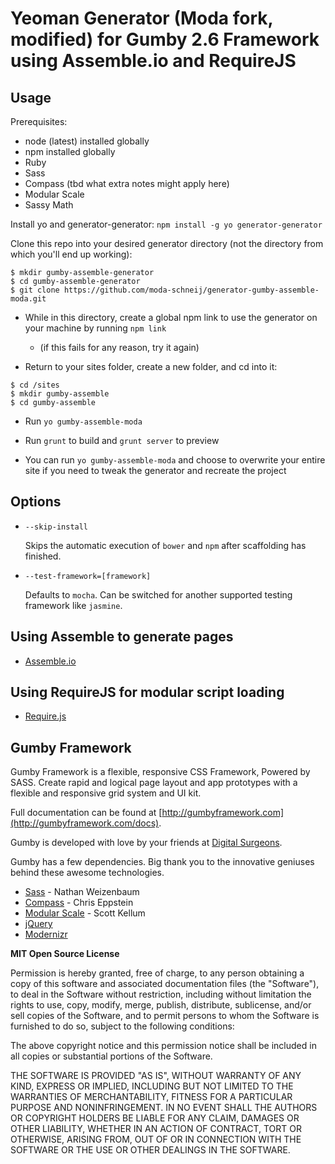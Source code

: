 Yeoman Generator (Moda fork, modified) for Gumby 2.6 Framework using Assemble.io and RequireJS
========================================================================

## Usage

Prerequisites:

- node (latest) installed globally
- npm installed globally
- Ruby
- Sass
- Compass (tbd what extra notes might apply here)
- Modular Scale
- Sassy Math

	
<!-- Install it (only once): `npm install -g generator-gumby-assemble`-->
Install yo and generator-generator: `npm install -g yo generator-generator`


Clone this repo into your desired generator directory (not the directory from which you'll end up working):

```  
$ mkdir gumby-assemble-generator
$ cd gumby-assemble-generator
$ git clone https://github.com/moda-schneij/generator-gumby-assemble-moda.git
```

- While in this directory, create a global npm link to use the generator on your machine by running `npm link`
  
  - (if this fails for any reason, try it again)
	
- Return to your sites folder, create a new folder, and cd into it:

```
$ cd /sites
$ mkdir gumby-assemble
$ cd gumby-assemble
```

- Run `yo gumby-assemble-moda`

- Run `grunt` to build and `grunt server` to preview

- You can run `yo gumby-assemble-moda` and choose to overwrite your entire site if you need to tweak the generator and recreate the project



## Options

* `--skip-install`

  Skips the automatic execution of `bower` and `npm` after
  scaffolding has finished.

* `--test-framework=[framework]`

  Defaults to `mocha`. Can be switched for
  another supported testing framework like `jasmine`.

## Using Assemble to generate pages
- [Assemble.io](http://assemble.io/)

## Using RequireJS for modular script loading
- [Require.js](http://requirejs.org/)

## Gumby Framework

Gumby Framework is a flexible, responsive CSS Framework, Powered by SASS. Create rapid and logical page layout and app prototypes with a flexible and responsive grid system and UI kit.

Full documentation can be found at [http://gumbyframework.com](http://gumbyframework.com/docs).

Gumby is developed with love by your friends at [Digital Surgeons](http://www.digitalsurgeons.com).

Gumby has a few dependencies. Big thank you to the innovative geniuses behind these awesome technologies.

- [Sass](https://github.com/nex3/sass) - Nathan Weizenbaum
- [Compass](https://github.com/chriseppstein/compass) - Chris Eppstein
- [Modular Scale](https://github.com/scottkellum/modular-scale) - Scott Kellum
- [jQuery](http://jquery.com/)
- [Modernizr](http://modernizr.com/)

**MIT Open Source License**

Permission is hereby granted, free of charge, to any person obtaining a copy of this software and associated documentation files (the "Software"), to deal in the Software without restriction, including without limitation the rights to use, copy, modify, merge, publish, distribute, sublicense, and/or sell copies of the Software, and to permit persons to whom the Software is furnished to do so, subject to the following conditions:

The above copyright notice and this permission notice shall be included in all copies or substantial portions of the Software.

THE SOFTWARE IS PROVIDED "AS IS", WITHOUT WARRANTY OF ANY KIND, EXPRESS OR IMPLIED, INCLUDING BUT NOT LIMITED TO THE WARRANTIES OF MERCHANTABILITY, FITNESS FOR A PARTICULAR PURPOSE AND NONINFRINGEMENT. IN NO EVENT SHALL THE AUTHORS OR COPYRIGHT HOLDERS BE LIABLE FOR ANY CLAIM, DAMAGES OR OTHER LIABILITY, WHETHER IN AN ACTION OF CONTRACT, TORT OR OTHERWISE, ARISING FROM, OUT OF OR IN CONNECTION WITH THE SOFTWARE OR THE USE OR OTHER DEALINGS IN THE SOFTWARE.
